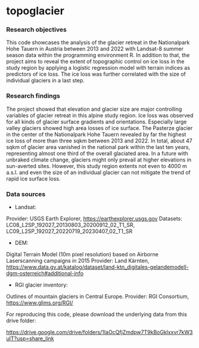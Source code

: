 # topoglacier

### Research objectives

This code showcases the analysis of the glacier retreat in the Nationalpark Hohe Tauern in Austria between 2013 and 2022 with Landsat-8 summer season data within the programming environment R. In addition to that, the project aims to reveal the extent of topographic control on ice loss in the study region by applying a logistic regression model with terrain indices as predictors of ice loss. The ice loss was further correlated with the size of individual glaciers in a last step.

### Research findings

The project showed that elevation and glacier size are major controlling variables of glacier retreat in this alpine study region. Ice loss was observed for all kinds of glacier surface gradients and orientations. Especially large valley glaciers showed high area losses of ice surface. The Pasterze glacier in the center of the Nationalpark Hohe Tauern revealed by far the highest ice loss of more than three sqkm between 2013 and 2022. In total, about 47 sqkm of glacier area vanished in the national park within the last ten years, representing almost one third of the overall glaciated area. In a future with unbraked climate change, glaciers might only prevail at higher elevations in sun-averted sites. However, this study region extents not even to 4000 m a.s.l. and even the size of an individual glacier can not mitigate the trend of rapid ice surface loss.


### Data sources

- Landsat:

Provider: USGS Earth Explorer, https://earthexplorer.usgs.gov
Datasets: LC08_L2SP_192027_20130803_20200912_02_T1_SR, LC09_L2SP_192027_20220719_20230407_02_T1_SR

- DEM:

Digital Terrain Model (10m pixel resolution) based on Airborne Laserscanning campaigns in 2015
Provider: Land Kärnten, https://www.data.gv.at/katalog/dataset/land-ktn_digitales-gelandemodell-dgm-osterreich#additional-info

- RGI glacier inventory: 

Outlines of mountain glaciers in Central Europe.
Provider: RGI Consortium, https://www.glims.org/RGI/


For reproducing this code, please download the underlying data from this drive folder: 

https://drive.google.com/drive/folders/1IaOcQfjZmdpw7T9kBoGklxxvr7kW3uIT?usp=share_link 







